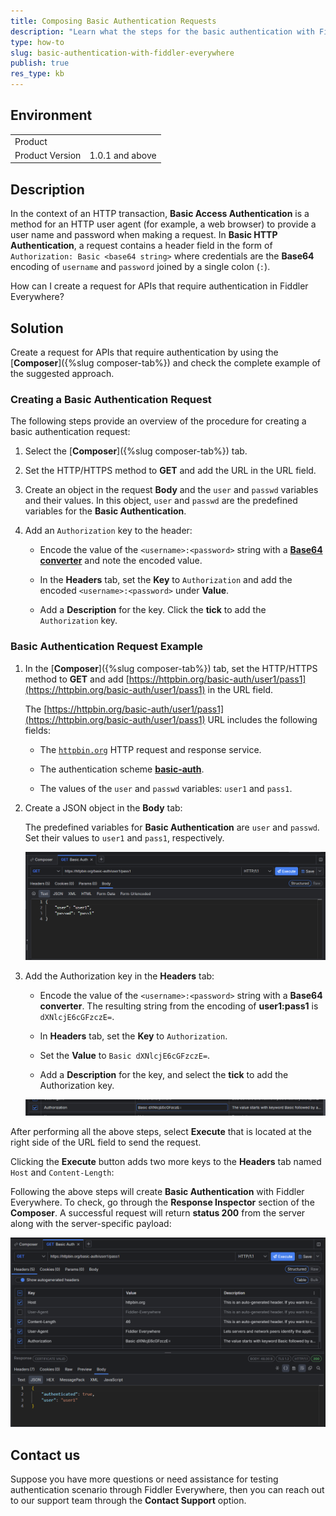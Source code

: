 ```yaml
---
title: Composing Basic Authentication Requests
description: "Learn what the steps for the basic authentication with Fiddler Everywhere are."
type: how-to
slug: basic-authentication-with-fiddler-everywhere
publish: true
res_type: kb
---
```



## Environment

|   |   |
|---|---|
| Product   |
| Product Version | 1.0.1 and above  |

## Description

In the context of an HTTP transaction, **Basic Access Authentication** is a method for an HTTP user agent (for example, a web browser) to provide a user name and password when making a request. In **Basic HTTP Authentication**, a request contains a header field in the form of `Authorization: Basic <base64 string>` where credentials are the **Base64** encoding of `username` and `password` joined by a single colon (`:`).

How can I create a request for APIs that require authentication in Fiddler Everywhere?

## Solution

Create a request for APIs that require authentication by using the [**Composer**]({%slug composer-tab%}) and check the complete example of the suggested approach.

### Creating a Basic Authentication Request

The following steps provide an overview of the procedure for creating a basic authentication request:

1. Select the [**Composer**]({%slug composer-tab%}) tab.

1. Set the HTTP/HTTPS method to **GET** and add the URL in the URL field.

1. Create an object in the request **Body** and the `user` and `passwd` variables and their values. In this object, `user` and `passwd` are the predefined variables for the **Basic Authentication**.

1. Add an `Authorization` key to the header:

    - Encode the value of the `<username>:<password>` string with a [**Base64 converter**](https://www.base64decode.org/) and note the encoded value.

    - In the **Headers** tab, set the **Key** to `Authorization` and add the encoded `<username>:<password>` under **Value**.

    - Add a **Description** for the key. Click the **tick** to add the `Authorization` key.

### Basic Authentication Request Example

1. In the [**Composer**]({%slug composer-tab%}) tab, set the HTTP/HTTPS method to **GET** and add [https://httpbin.org/basic-auth/user1/pass1](https://httpbin.org/basic-auth/user1/pass1) in the URL field.

   The [https://httpbin.org/basic-auth/user1/pass1](https://httpbin.org/basic-auth/user1/pass1) URL includes the following fields:

      * The [`httpbin.org`](https://httpbin.org/) HTTP request and response service.

      * The authentication scheme [**basic-auth**](https://tools.ietf.org/html/rfc7617).

      * The values of the `user` and `passwd` variables: `user1` and `pass1`.

1. Create a JSON object in the **Body** tab:

   The predefined variables for **Basic Authentication** are `user` and `passwd`. Set their values to `user1` and `pass1`, respectively.

   ![JSON Body](../images/kb/body-of-composer-with-username-password.png)

1. Add the Authorization key in the **Headers** tab:

   * Encode the value of the `<username>:<password>` string with a **Base64 converter**. The resulting string from the encoding of **user1:pass1** is `dXNlcjE6cGFzczE=`.

   * In **Headers** tab, set the **Key** to `Authorization`.

   * Set the **Value** to `Basic dXNlcjE6cGFzczE=`.

   * Add a **Description** for the key, and select the **tick** to add the Authorization key.

   ![Authorization Key](../images/kb/authorization-key-added-to-the-headers-tab.png)

After performing all the above steps, select **Execute** that is located at the right side of the URL field to send the request.

Clicking the **Execute** button adds two more keys to the **Headers** tab named `Host` and `Content-Length`:

Following the above steps will create **Basic Authentication** with Fiddler Everywhere. To check, go through the **Response Inspector** section of the **Composer**. A successful request will return **status 200** from the server along with the server-specific payload:

![Full API request demonstration the testing a basic authentication request](../images/kb/url-field-of-composer-with-http-method.png)


## Contact us

Suppose you have more questions or need assistance for testing authentication scenario through Fiddler Everywhere, then you can reach out to our support team through the **Contact Support** option.